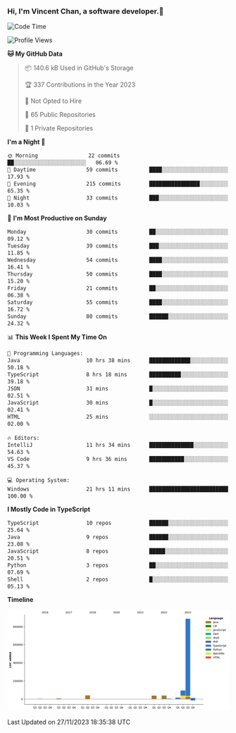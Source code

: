 ### Hi, I'm Vincent Chan, a software developer.👋

<!--
**hkvincent/hkvincent** is a ✨ _special_ ✨ repository because its `README.md` (this file) appears on your GitHub profile.

Here are some ideas to get you started:

- 🔭 I’m currently working on ...
- 🌱 I’m currently learning ...
- 👯 I’m looking to collaborate on ...
- 🤔 I’m looking for help with ...
- 💬 Ask me about ...
- 📫 How to reach me: ...
- 😄 Pronouns: ...
- ⚡ Fun fact: ...
-->
<!--START_SECTION:waka-->
![Code Time](http://img.shields.io/badge/Code%20Time-633%20hrs%2017%20mins-blue)

![Profile Views](http://img.shields.io/badge/Profile%20Views-0-blue)

**🐱 My GitHub Data** 

> 📦 140.6 kB Used in GitHub's Storage 
 > 
> 🏆 337 Contributions in the Year 2023
 > 
> 🚫 Not Opted to Hire
 > 
> 📜 65 Public Repositories 
 > 
> 🔑 1 Private Repositories 
 > 
**I'm a Night 🦉** 

```text
🌞 Morning                22 commits          ██░░░░░░░░░░░░░░░░░░░░░░░   06.69 % 
🌆 Daytime                59 commits          ████░░░░░░░░░░░░░░░░░░░░░   17.93 % 
🌃 Evening                215 commits         ████████████████░░░░░░░░░   65.35 % 
🌙 Night                  33 commits          ███░░░░░░░░░░░░░░░░░░░░░░   10.03 % 
```
📅 **I'm Most Productive on Sunday** 

```text
Monday                   30 commits          ██░░░░░░░░░░░░░░░░░░░░░░░   09.12 % 
Tuesday                  39 commits          ███░░░░░░░░░░░░░░░░░░░░░░   11.85 % 
Wednesday                54 commits          ████░░░░░░░░░░░░░░░░░░░░░   16.41 % 
Thursday                 50 commits          ████░░░░░░░░░░░░░░░░░░░░░   15.20 % 
Friday                   21 commits          ██░░░░░░░░░░░░░░░░░░░░░░░   06.38 % 
Saturday                 55 commits          ████░░░░░░░░░░░░░░░░░░░░░   16.72 % 
Sunday                   80 commits          ██████░░░░░░░░░░░░░░░░░░░   24.32 % 
```


📊 **This Week I Spent My Time On** 

```text
💬 Programming Languages: 
Java                     10 hrs 38 mins      █████████████░░░░░░░░░░░░   50.18 % 
TypeScript               8 hrs 18 mins       ██████████░░░░░░░░░░░░░░░   39.18 % 
JSON                     31 mins             █░░░░░░░░░░░░░░░░░░░░░░░░   02.51 % 
JavaScript               30 mins             █░░░░░░░░░░░░░░░░░░░░░░░░   02.41 % 
HTML                     25 mins             ░░░░░░░░░░░░░░░░░░░░░░░░░   02.00 % 

🔥 Editors: 
IntelliJ                 11 hrs 34 mins      ██████████████░░░░░░░░░░░   54.63 % 
VS Code                  9 hrs 36 mins       ███████████░░░░░░░░░░░░░░   45.37 % 

💻 Operating System: 
Windows                  21 hrs 11 mins      █████████████████████████   100.00 % 
```

**I Mostly Code in TypeScript** 

```text
TypeScript               10 repos            ██████░░░░░░░░░░░░░░░░░░░   25.64 % 
Java                     9 repos             ██████░░░░░░░░░░░░░░░░░░░   23.08 % 
JavaScript               8 repos             █████░░░░░░░░░░░░░░░░░░░░   20.51 % 
Python                   3 repos             ██░░░░░░░░░░░░░░░░░░░░░░░   07.69 % 
Shell                    2 repos             █░░░░░░░░░░░░░░░░░░░░░░░░   05.13 % 
```



**Timeline**

![Lines of Code chart](https://raw.githubusercontent.com/hkvincent/hkvincent/main/assets/bar_graph.png)


 Last Updated on 27/11/2023 18:35:38 UTC
<!--END_SECTION:waka-->

